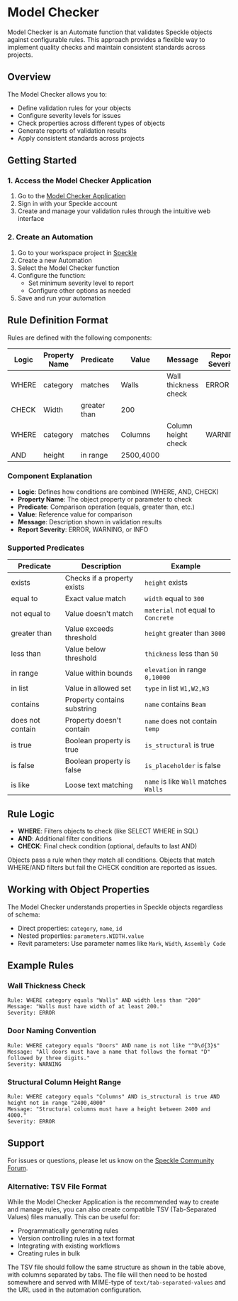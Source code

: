 # Model Checker

Model Checker is an Automate function that validates Speckle objects against configurable rules. This approach provides
a flexible way to implement quality checks and maintain consistent standards across projects.

## Overview

The Model Checker allows you to:

- Define validation rules for your objects
- Configure severity levels for issues
- Check properties across different types of objects
- Generate reports of validation results
- Apply consistent standards across projects

## Getting Started

### 1. Access the Model Checker Application

1. Go to the [Model Checker Application](https://model-checker.speckle.systems)
2. Sign in with your Speckle account
3. Create and manage your validation rules through the intuitive web interface

### 2. Create an Automation

1. Go to your workspace project in [Speckle](https://app.speckle.systems/)
2. Create a new Automation
3. Select the Model Checker function
4. Configure the function:
    - Set minimum severity level to report
    - Configure other options as needed
5. Save and run your automation

## Rule Definition Format

Rules are defined with the following components:

| Logic | Property Name | Predicate    | Value     | Message              | Report Severity |
|-------|---------------|--------------|-----------|----------------------|-----------------|
| WHERE | category      | matches      | Walls     | Wall thickness check | ERROR           |
| CHECK | Width         | greater than | 200       |                      |                 |
| WHERE | category      | matches      | Columns   | Column height check  | WARNING         |
| AND   | height        | in range     | 2500,4000 |                      |                 |

### Component Explanation

- **Logic**: Defines how conditions are combined (WHERE, AND, CHECK)
- **Property Name**: The object property or parameter to check
- **Predicate**: Comparison operation (equals, greater than, etc.)
- **Value**: Reference value for comparison
- **Message**: Description shown in validation results
- **Report Severity**: ERROR, WARNING, or INFO

### Supported Predicates

| Predicate        | Description                 | Example                               |
|------------------|-----------------------------|---------------------------------------|
| exists           | Checks if a property exists | `height` exists                       |
| equal to         | Exact value match           | `width` equal to `300`                |
| not equal to     | Value doesn't match         | `material` not equal to `Concrete`    |
| greater than     | Value exceeds threshold     | `height` greater than `3000`          |
| less than        | Value below threshold       | `thickness` less than `50`            |
| in range         | Value within bounds         | `elevation` in range `0,10000`        |
| in list          | Value in allowed set        | `type` in list `W1,W2,W3`             |
| contains         | Property contains substring | `name` contains `Beam`                |
| does not contain | Property doesn't contain    | `name` does not contain `temp`        |
| is true          | Boolean property is true    | `is_structural` is true               |
| is false         | Boolean property is false   | `is_placeholder` is false             |
| is like          | Loose text matching         | `name` is like `Wall` matches `Walls` |

## Rule Logic

- **WHERE**: Filters objects to check (like SELECT WHERE in SQL)
- **AND**: Additional filter conditions
- **CHECK**: Final check condition (optional, defaults to last AND)

Objects pass a rule when they match all conditions. Objects that match WHERE/AND filters but fail the CHECK condition
are reported as issues.

## Working with Object Properties

The Model Checker understands properties in Speckle objects regardless of schema:

- Direct properties: `category`, `name`, `id`
- Nested properties: `parameters.WIDTH.value`
- Revit parameters: Use parameter names like `Mark`, `Width`, `Assembly Code`

## Example Rules

### Wall Thickness Check

```
Rule: WHERE category equals "Walls" AND width less than "200"
Message: "Walls must have width of at least 200."
Severity: ERROR
```

### Door Naming Convention

```
Rule: WHERE category equals "Doors" AND name is not like "^D\d{3}$"
Message: "All doors must have a name that follows the format "D" followed by three digits."
Severity: WARNING
```

### Structural Column Height Range

```
Rule: WHERE category equals "Columns" AND is_structural is true AND height not in range "2400,4000"
Message: "Structural columns must have a height between 2400 and 4000."
Severity: ERROR
```

## Support

For issues or questions, please let us know on the [Speckle Community Forum](https://speckle.community/).

### Alternative: TSV File Format

While the Model Checker Application is the recommended way to create and manage rules, you can also create compatible
TSV (Tab-Separated Values) files manually. This can be useful for:

- Programmatically generating rules
- Version controlling rules in a text format
- Integrating with existing workflows
- Creating rules in bulk

The TSV file should follow the same structure as shown in the table above, with columns separated by tabs. The file will
then need to be hosted somewhere and served with MIME-type of `text/tab-separated-values` and the URL used in the
automation configuration.
